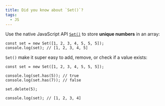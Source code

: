 ```yaml
---
title: Did you know about `Set()`?
tags:
  - JS
---
```


Use the native JavaScript API [`Set()`](https://developer.mozilla.org/en-US/docs/Web/JavaScript/Reference/Global_Objects/Set) to store **unique numbers** in an array:

  ```
  const set = new Set([1, 2, 3, 4, 5, 5, 5]);
  console.log(set); // [1, 2, 3, 4, 5]
  ```

  `Set()` make it super easy to add, remove, or check if a value exists:

  ```
  const set = new Set([1, 2, 3, 4, 5, 5, 5]);

  console.log(set.has(5)); // true
  console.log(set.has(7)); // false

  set.delete(5);

  console.log(set); // [1, 2, 3, 4]
  ```
